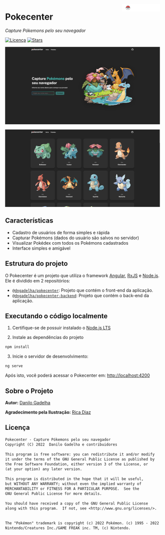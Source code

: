 <a href="https://github.com/dngadelha/pokecenter"><img src="./src/assets/logo-pokecenter.svg" width="123px" alt="Pokecenter" align="right"></a>

# Pokecenter

_Capture Pókemons pelo seu navegador_

[![Licença](https://img.shields.io/badge/licen%C3%A7a-GPL-blue.svg)](https://github.com/dngadelha/pokecenter/blob/master/LICENSE)
[![Stars](https://img.shields.io/github/stars/dngadelha/pokecenter)](https://github.com/dngadelha/pokecenter/stargazers)

![Captura de Tela](.github/screenshot_1.png)

![Captura de Tela](.github/screenshot_2.png)


## Características

- Cadastro de usuários de forma simples e rápida
- Capturar Pokémons (dados do usuário são salvos no servidor)
- Visualizar Pokédex com todos os Pokémons cadastrados
- Interface simples e amigável


## Estrutura do projeto

O Pokecenter é um projeto que utiliza o framework [Angular](https://angular.io/), [RxJS](https://rxjs.dev/) e [Node.js](https://nodejs.org/). Ele é dividido em 2 repositórios:

- [`@dngadelha/pokecenter`](https://github.com/dngadelha/pokecenter): Projeto que contém o front-end da aplicação.
- [`@dngadelha/pokecenter-backend`](https://github.com/dngadelha/pokecenter-backend): Projeto que contém o back-end da aplicação.


## Executando o código localmente

1. Certifique-se de possuir instalado o [Node.js LTS](https://nodejs.org/pt-br/download/)

2. Instale as dependências do projeto

```sh
npm install
```

3. Inicie o servidor de desenvolvimento:

```sh
ng serve
```

Após isto, você poderá acessar o Pokecenter em: [http://localhost:4200](http://localhost:4200)


## Sobre o Projeto

**Autor:** [Danilo Gadelha](mailto:dngadelha@outlook.com)

**Agradecimento pela Ilustração:** [Rica Diaz](https://www.ricadiaz.com/)


## Licença

    Pokecenter - Capture Pókemons pelo seu navegador
    Copyright (C) 2022  Danilo Gadelha e contribuidores

    This program is free software: you can redistribute it and/or modify
    it under the terms of the GNU General Public License as published by
    the Free Software Foundation, either version 3 of the License, or
    (at your option) any later version.

    This program is distributed in the hope that it will be useful,
    but WITHOUT ANY WARRANTY; without even the implied warranty of
    MERCHANTABILITY or FITNESS FOR A PARTICULAR PURPOSE.  See the
    GNU General Public License for more details.

    You should have received a copy of the GNU General Public License
    along with this program.  If not, see <http://www.gnu.org/licenses/>.


    The "Pokémon" trademark is copyright (c) 2022 Pokémon. (c) 1995 - 2022
    Nintendo/Creatures Inc./GAME FREAK inc. TM, (c) Nintendo.

